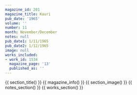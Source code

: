 ```yaml
---
magazine_id: 201
magazine_title: Kauri
pub_date: '1965'
volume: ''
number: 11
month: November/December
notes: null
pub_date1: 1/11/1965
pub_date2: 1/12/1965
image: null
works_included:
- work_id: 1534
  magazine_page: '13'
  published_as: ''
---
```


{{ section_title() }}
{{ magazine_info() }}
{{ section_image() }}
{{ notes_section() }}
{{ works_section() }}
